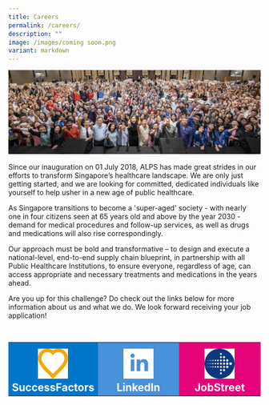 ```yaml
---
title: Careers
permalink: /careers/
description: ""
image: /images/coming soon.png
variant: markdown
---
```

![](/images/Careers/2024_jul_05_alps_annual_dinner_group_shot_1920x640.png)

Since our inauguration on 01 July 2018, ALPS has made great strides in our efforts to transform Singapore’s healthcare landscape. We are only just getting started, and we are looking for committed, dedicated individuals like yourself to help usher in a new age of public healthcare.

As Singapore transitions to become a 'super-aged' society - with nearly one in four citizens seen at 65 years old and above by the year 2030 - demand for medical procedures and follow-up services, as well as drugs and medications will also rise correspondingly.
 
Our approach must be bold and transformative – to design and execute a national-level, end-to-end supply chain blueprint, in partnership with all Public Healthcare Institutions, to ensure everyone, regardless of age, can access appropriate and necessary treatments and medications in the years ahead.
 
Are you up for this challenge? Do check out the links below for more information about us and what we do. We look forward receiving your job application!

<br>
<table style="width:100%">
	<tbody>
		<tr style="margin-top: 1em">
			<td style="width: 33.3%; background-color: #0076CA; text-align: center;">
				<a target="_blank" style="color: white; font-size: 1.5em; font-weight: bold;text-align: center; text-decoration: none;" href="https://careers.singhealth.com.sg/ALPS/go/ALPS-All-Opportunities/650244/">
					<img style="margin-top: 0.5em; width:60px" src="/images/Careers/alps_icon_success_factors_heart.png">
				SuccessFactors</a>
			</td>
			<td style="width: 33.3%; background-color: #4891DB; text-align: center;">
				<a target="_blank" style="color: white; font-size: 1.5em; font-weight: bold; text-decoration: none;" href="https://www.linkedin.com/company/alps-pte-ltd/about/">
					<img style="margin-top: 0.5em; width:60px" src="/images/Careers/alps_icon_linkedin_blue_on_white.png">
				LinkedIn</a>
			</td>
			<td style="width: 33.3%; background-color: #E60379; text-align: center;">
				<a target="_blank" style="color: white; font-size: 1.5em; font-weight: bold; text-align: center; text-decoration: none;" href="https://www.jobstreet.com.sg/en/companies/1236450-alps-pte-ltd">
					<img style="margin-top: 0.5em; width:60px" src="/images/Careers/alps_icon_jobstreet_arrow.png">
				JobStreet</a>
			</td>
		</tr>
	</tbody>
</table>